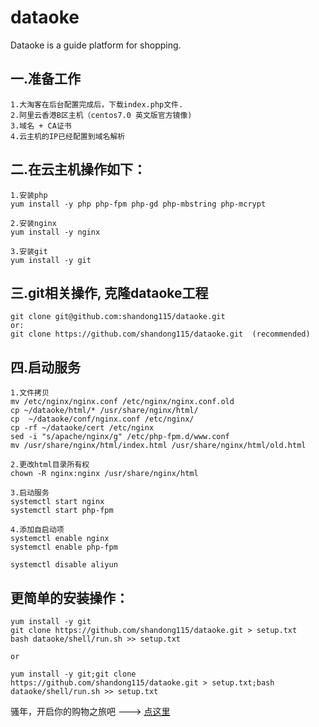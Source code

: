 # dataoke
Dataoke is a guide platform for shopping. <br>
## 一.准备工作
	1.大淘客在后台配置完成后，下载index.php文件. 
	2.阿里云香港B区主机（centos7.0 英文版官方镜像) 
	3.域名 + CA证书
	4.云主机的IP已经配置到域名解析
## 二.在云主机操作如下：
	1.安装php 
	yum install -y php php-fpm php-gd php-mbstring php-mcrypt

	2.安装nginx 
	yum install -y nginx

	3.安装git 
	yum install -y git

## 三.git相关操作, 克隆dataoke工程
	git clone git@github.com:shandong115/dataoke.git
	or: 
	git clone https://github.com/shandong115/dataoke.git  (recommended)

## 四.启动服务
	1.文件拷贝 
	mv /etc/nginx/nginx.conf /etc/nginx/nginx.conf.old
	cp ~/dataoke/html/* /usr/share/nginx/html/
	cp  ~/dataoke/conf/nginx.conf /etc/nginx/
	cp -rf ~/dataoke/cert /etc/nginx
	sed -i "s/apache/nginx/g" /etc/php-fpm.d/www.conf
	mv /usr/share/nginx/html/index.html /usr/share/nginx/html/old.html 

	2.更改html目录所有权 
	chown -R nginx:nginx /usr/share/nginx/html

	3.启动服务 
	systemctl start nginx
	systemctl start php-fpm

	4.添加自启动项 
	systemctl enable nginx
	systemctl enable php-fpm
	
	systemctl disable aliyun

## 更简单的安装操作：
	yum install -y git
	git clone https://github.com/shandong115/dataoke.git > setup.txt
	bash dataoke/shell/run.sh >> setup.txt

	or

	yum install -y git;git clone https://github.com/shandong115/dataoke.git > setup.txt;bash dataoke/shell/run.sh >> setup.txt

骚年，开启你的购物之旅吧 ---> [点这里](http://zhaolixing.com)
